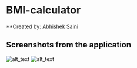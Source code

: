 # BMI-calculator

**Created by:
[Abhishek Saini](https://www.github.com/arnomalone)

## Screenshots from the application
![alt_text](https://github.com/arnomalone/BMI-calculator/first.jpg)
![alt_text](https://github.com/arnomalone/BMI-calculator/second.jpg)

